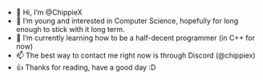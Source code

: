 - 👋 Hi, I’m @ChippieX
- 👀 I’m young and interested in Computer Science, hopefully for long enough to stick with it long term.
- 🌱 I’m currently learning how to be a half-decent programmer (in C++ for now)
- 📫 The best way to contact me right now is through Discord (@chippiex)
- 👍 Thanks for reading, have a good day :D
